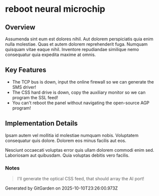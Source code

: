 # reboot neural microchip

## Overview
Assumenda sint eum est dolores nihil. Aut dolorem perspiciatis quia enim nulla molestiae. Quas et autem dolorem reprehenderit fuga. Numquam quisquam vitae eaque nihil. Inventore repudiandae similique nemo consequatur quia expedita maxime at omnis.

## Key Features
- The TCP bus is down, input the online firewall so we can generate the SMS driver!
- The CSS hard drive is down, copy the auxiliary monitor so we can program the SSL feed!
- You can't reboot the panel without navigating the open-source AGP program!

## Implementation Details
Ipsam autem vel mollitia id molestiae numquam nobis. Voluptatem consequatur quis dolore. Dolorem eos minus facilis aut eos.
 Nesciunt occaecati voluptas error quis ullam dolorem commodi enim sed. Laboriosam aut quibusdam. Quia voluptas debitis vero facilis.

### Notes
> I'll generate the optical CSS feed, that should array the AI port!

Generated by GitGarden on 2025-10-10T23:26:00.973Z
